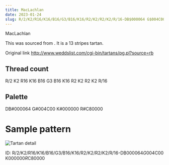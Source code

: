 ```yaml
---
title: MacLachlan
date: 2023-01-24
slug: R/2/K2/R16/K16/B16/G3/B16/K16/R2/K2/R2/K2/R/16-DB$000064 G$004C00 K$000000 R$C80000
---
```

MacLachlan

This was sourced from <no value>.  It is a 13 stripes tartan.

Original link http://www.weddslist.com/cgi-bin/tartans/pg.pl?source=rb

## Thread count
R/2 K2 R16 K16 B16 G3 B16 K16 R2 K2 R2 K2 R/16

## Palette
DB#000064 G#004C00 K#000000 R#C80000

# Sample pattern

![Tartan detail](tartan.png "R/2 K2 R16 K16 B16 G3 B16 K16 R2 K2 R2 K2 R/16 tartan")

ID: R/2/K2/R16/K16/B16/G3/B16/K16/R2/K2/R2/K2/R/16-DB$000064 G$004C00 K$000000 R$C80000